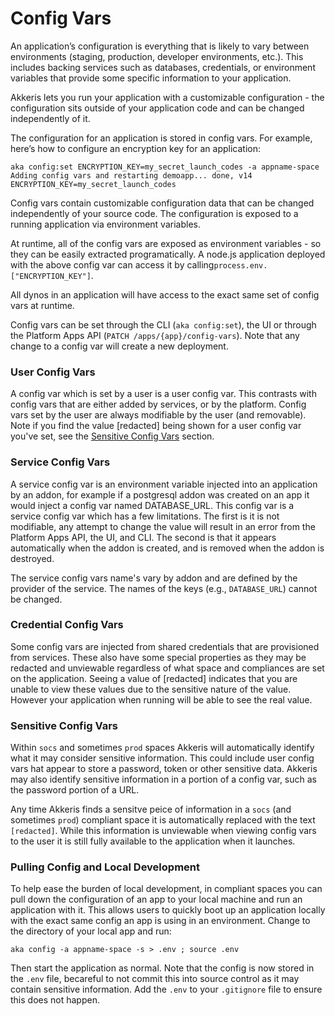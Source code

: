 # Config Vars

An application’s configuration is everything that is likely to vary between environments \(staging, production, developer environments, etc.\). This includes backing services such as databases, credentials, or environment variables that provide some specific information to your application.

Akkeris lets you run your application with a customizable configuration - the configuration sits outside of your application code and can be changed independently of it.

The configuration for an application is stored in config vars. For example, here’s how to configure an encryption key for an application:

```shell
aka config:set ENCRYPTION_KEY=my_secret_launch_codes -a appname-space
Adding config vars and restarting demoapp... done, v14
ENCRYPTION_KEY=my_secret_launch_codes
```

Config vars contain customizable configuration data that can be changed independently of your source code. The configuration is exposed to a running application via environment variables.

At runtime, all of the config vars are exposed as environment variables - so they can be easily extracted programatically. A node.js application deployed with the above config var can access it by calling`process.env.["ENCRYPTION_KEY"]`.

All dynos in an application will have access to the exact same set of config vars at runtime.

Config vars can be set through the CLI \(`aka config:set`\), the UI or through the Platform Apps API \(`PATCH /apps/{app}/config-vars`\). Note that any change to a config var will create a new deployment.

### User Config Vars

A config var which is set by a user is a user config var.  This contrasts with config vars that are either added by services, or by the platform. Config vars set by the user are always modifiable by the user \(and removable\).  Note if you find the value \[redacted\] being shown for a user config var you've set, see the [Sensitive Config Vars](#sensitive-config-vars) section.

### Service Config Vars

A service config var is an environment variable injected into an application by an addon, for example if a postgresql addon was created on an app it would inject a config var named DATABASE\_URL.  This config var is a service config var which has a few limitations.  The first is it is not modifiable, any attempt to change the value will result in an error from the Platform Apps API, the UI, and CLI. The second is that it appears automatically when the addon is created, and is removed when the addon is destroyed.

The service config vars name's vary by addon and are defined by the provider of the service. The names of the keys \(e.g., `DATABASE_URL`\) cannot be changed.

### Credential Config Vars

Some config vars are injected from shared credentials that are provisioned from services.  These also have some special properties as they may be redacted and unviewable regardless of what space and compliances are set on the application.  Seeing a value of \[redacted\] indicates that you are unable to view these values due to the sensitive nature of the value. However your application when running will be able to see the real value.

### Sensitive Config Vars

Within `socs` and sometimes `prod` spaces Akkeris will automatically identify what it may consider sensitive information. This could include user config vars hat appear to store a password, token or other sensitive data.  Akkeris may also identify sensitive information in a portion of a config var, such as the password portion of a URL.

Any time Akkeris finds a sensitve peice of information in a `socs` \(and sometimes `prod`\) compliant space it is automatically replaced with the text `[redacted]`.  While this information is unviewable when viewing config vars to the user it is still fully available to the application when it launches.

### Pulling Config and Local Development

To help ease the burden of local development, in compliant spaces you can pull down the configuration of an app to your local machine and run an application with it. This allows users to quickly boot up an application locally with the exact same config an app is using in an environment.  Change to the directory of your local app and run:

```shell
aka config -a appname-space -s > .env ; source .env 
```

Then start the application as normal.  Note that the config is now stored in the `.env` file, becareful to not commit this into source control as it may contain sensitive information.  Add the `.env` to your `.gitignore` file to ensure this does not happen.



